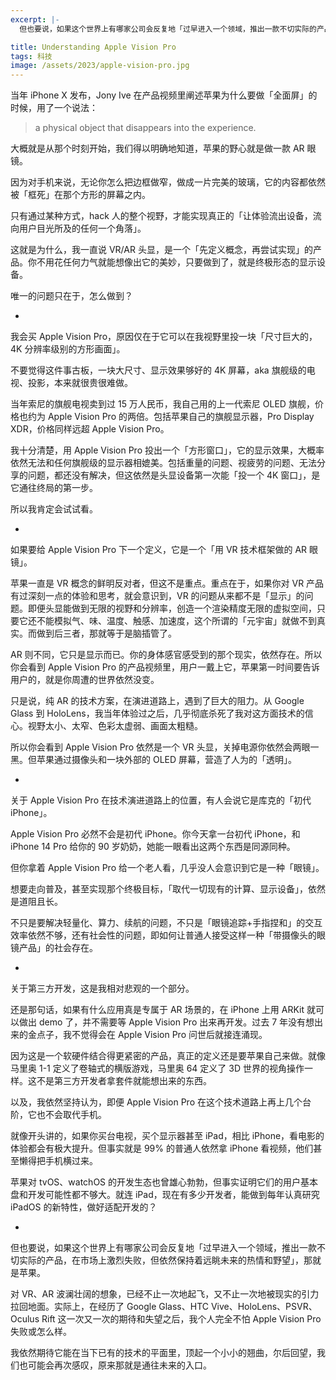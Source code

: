```yaml
---
excerpt: |-
  但也要说，如果这个世界上有哪家公司会反复地「过早进入一个领域，推出一款不切实际的产品，在市场上激烈失败，但依然保持着远眺未来的热情和野望」，那就是苹果。

title: Understanding Apple Vision Pro
tags: 科技
image: /assets/2023/apple-vision-pro.jpg
---
```


当年 iPhone X 发布，Jony Ive 在产品视频里阐述苹果为什么要做「全面屏」的时候，用了一个说法：

> a physical object that disappears into the experience.

大概就是从那个时刻开始，我们得以明确地知道，苹果的野心就是做一款 AR 眼镜。

因为对手机来说，无论你怎么把边框做窄，做成一片完美的玻璃，它的内容都依然被「框死」在那个方形的屏幕之内。

只有通过某种方式，hack 人的整个视野，才能实现真正的「让体验流出设备，流向用户目光所及的任何一个角落」。

这就是为什么，我一直说 VR/AR 头显，是一个「先定义概念，再尝试实现」的产品。你不用花任何力气就能想像出它的美妙，只要做到了，就是终极形态的显示设备。

唯一的问题只在于，怎么做到？

-

我会买 Apple Vision Pro，原因仅在于它可以在我视野里投一块「尺寸巨大的，4K 分辨率级别的方形画面」。

不要觉得这件事古板，一块大尺寸、显示效果够好的 4K 屏幕，aka 旗舰级的电视、投影，本来就很贵很难做。

当年索尼的旗舰电视卖到过 15 万人民币，我自己用的上一代索尼 OLED 旗舰，价格也约为 Apple Vision Pro 的两倍。包括苹果自己的旗舰显示器，Pro Display XDR，价格同样远超 Apple Vision Pro。

我十分清楚，用 Apple Vision Pro 投出一个「方形窗口」，它的显示效果，大概率依然无法和任何旗舰级的显示器相媲美。包括重量的问题、视疲劳的问题、无法分享的问题，都还没有解决，但这依然是头显设备第一次能「投一个 4K 窗口」，是它通往终局的第一步。

所以我肯定会试试看。

-

如果要给 Apple Vision Pro 下一个定义，它是一个「用 VR 技术框架做的 AR 眼镜」。

苹果一直是 VR 概念的鲜明反对者，但这不是重点。重点在于，如果你对 VR 产品有过深刻一点的体验和思考，就会意识到，VR 的问题从来都不是「显示」的问题。即便头显能做到无限的视野和分辨率，创造一个渲染精度无限的虚拟空间，只要它还不能模拟气、味、温度、触感、加速度，这个所谓的「元宇宙」就做不到真实。而做到后三者，那就等于是脑插管了。

AR 则不同，它只是显示而已。你的身体感官感受到的那个现实，依然存在。所以你会看到 Apple Vision Pro 的产品视频里，用户一戴上它，苹果第一时间要告诉用户的，就是你周遭的世界依然没变。

只是说，纯 AR 的技术方案，在演进道路上，遇到了巨大的阻力。从 Google Glass 到 HoloLens，我当年体验过之后，几乎彻底杀死了我对这方面技术的信心。视野太小、太窄、色彩太虚弱、画面太粗糙。

所以你会看到 Apple Vision Pro 依然是一个 VR 头显，关掉电源你依然会两眼一黑。但苹果通过摄像头和一块外部的 OLED 屏幕，营造了人为的「透明」。

-

关于 Apple Vision Pro 在技术演进道路上的位置，有人会说它是库克的「初代 iPhone」。

Apple Vision Pro 必然不会是初代 iPhone。你今天拿一台初代 iPhone，和 iPhone 14 Pro 给你的 90 岁奶奶，她能一眼看出这两个东西是同源同种。

但你拿着 Apple Vision Pro 给一个老人看，几乎没人会意识到它是一种「眼镜」。

想要走向普及，甚至实现那个终极目标，「取代一切现有的计算、显示设备」，依然是道阻且长。

不只是要解决轻量化、算力、续航的问题，不只是「眼镜追踪+手指捏和」的交互效率依然不够，还有社会性的问题，即如何让普通人接受这样一种「带摄像头的眼镜产品」的社会存在。

-

关于第三方开发，这是我相对悲观的一个部分。

还是那句话，如果有什么应用真是专属于 AR 场景的，在 iPhone 上用 ARKit 就可以做出 demo 了，并不需要等 Apple Vision Pro 出来再开发。过去 7 年没有想出来的金点子，我不觉得会在 Apple Vision Pro 问世后就接连涌现。

因为这是一个软硬件结合得更紧密的产品，真正的定义还是要苹果自己来做。就像马里奥 1-1 定义了卷轴式的横版游戏，马里奥 64 定义了 3D 世界的视角操作一样。这不是第三方开发者拿套件就能想出来的东西。

以及，我依然坚持认为，即便 Apple Vision Pro 在这个技术道路上再上几个台阶，它也不会取代手机。

就像开头讲的，如果你买台电视，买个显示器甚至 iPad，相比 iPhone，看电影的体验都会有极大提升。但事实就是 99% 的普通人依然拿 iPhone 看视频，他们甚至懒得把手机横过来。

苹果对 tvOS、watchOS 的开发生态也曾雄心勃勃，但事实证明它们的用户基本盘和开发可能性都不够大。就连 iPad，现在有多少开发者，能做到每年认真研究 iPadOS 的新特性，做好适配开发的？

-

但也要说，如果这个世界上有哪家公司会反复地「过早进入一个领域，推出一款不切实际的产品，在市场上激烈失败，但依然保持着远眺未来的热情和野望」，那就是苹果。

对 VR、AR 波澜壮阔的想象，已经不止一次地起飞，又不止一次地被现实的引力拉回地面。实际上，在经历了 Google Glass、HTC Vive、HoloLens、PSVR、Oculus Rift 这一次又一次的期待和失望之后，我个人完全不怕 Apple Vision Pro 失败或怎么样。

我依然期待它能在当下已有的技术的平面里，顶起一个小小的翘曲，尔后回望，我们也可能会再次感叹，原来那就是通往未来的入口。